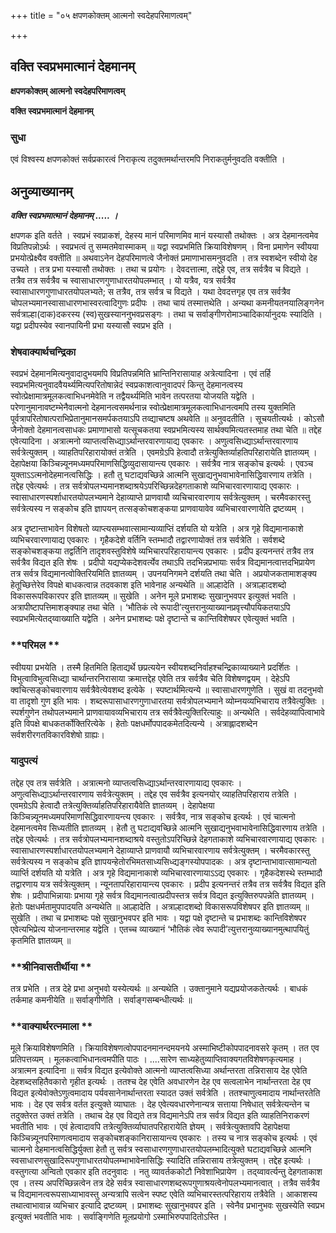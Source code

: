 +++
title = "०५ क्षपणकोक्तम् आत्मनो स्वदेहपरिमाणत्वम्"

+++


## वक्ति स्वप्रभमात्मानं देहमानम्

**क्षपणकोक्तम् आत्मनो स्वदेहपरिमाणत्वम्**

**वक्ति स्वप्रभमात्मानं देहमानम्**

### **सुधा**

एवं विश्वस्य क्षपणकोक्तं सर्वप्रकारत्वं निराकृत्य तदुक्तमर्थान्तरमपि निराकतुर्मनुवदति वक्तीति ।

## **अनुव्याख्यानम्**

***वक्ति स्वप्रभमात्मानं देहमानम् ..... ।***

क्षपणक इति वर्तते । स्वप्रभं स्वप्राकशं, देहस्य मानं परिमाणमिव मानं यस्यासौ तथोक्तः । अत्र देहमानत्वमेव विप्रतिपन्नोऽर्थः । स्वप्रभत्वं तु सम्मतमेवास्माकम् ॥ यद्वा स्वप्रभमिति क्रियाविशेषणम् । विना प्रमाणेन स्वीयया प्रभयोत्प्रेक्ष्यैव वक्तीति ॥ अथवाऽनेन देहपरिमाणत्वे जैनोक्तं प्रमाणाभासमनुवदति । तत्र स्वशब्देन स्वीयो देह उच्यते । तत्र प्रभा यस्यासौ तथोक्तः । तथा च प्रयोगः । देवदत्तात्मा, तद्देहे एव, तत्र सर्वत्रैव च विद्यते । तत्रैव तत्र सर्वत्रैव च स्वासाधारणगुणाधारतयोपलम्भात् । यो यत्रैव, यत्र सर्वत्रैव स्वासाधारणगुणाधारतयोपलभ्यते; स तत्रैव, तत्र सर्वत्र च विद्यते । यथा देवदत्तगृह एव तत्र सर्वत्रैव चोपलभ्यमानस्वासाधारणभास्वरत्वादिगुणः प्रदीपः । तथा चायं तस्मात्तथेति । अन्यथा कमनीयतनयालिङ्गनेन सर्वत्राल्हा(दाक)दकरस्य (स्व)सुखस्याननुभवप्रसङ्गः । तथा च सर्वाङ्गीणरोमाञ्चादिकार्यानुदयः स्यादिति । यद्वा प्रदीपस्येव स्वानपायिनी प्रभा यस्यासौ स्वप्रभ इति ।

### **शेषवाक्यार्थचन्द्रिका**

स्वप्रभं देहमानमित्यनुवादादुभयमपि विप्रतिपन्नमिति भ्रान्तिनिरासायाह अत्रेत्यादिना । एवं तर्हि स्वप्रभमित्यनुवादवैयर्थ्यमित्यपरितोषान्नेदं स्वप्रकाशत्वानुवादपरं किन्तु देहमानत्वस्य स्वोत्प्रेक्षामात्रमूलकत्वाभिधनमेवेति न तद्वैयर्थ्यमिति भावेन तत्परतया योजयति यद्वेति । परेणानुमानावष्टम्भेनैवात्मनो देहमानत्वसमर्थनान्न स्वोत्प्रेक्षामात्रमूलकत्वाभिधानत्वमपि तस्य युक्तमिति पूर्वत्रापरितोषात्पराभिप्रेतानुमानसमर्पकतयाऽपि तव्द्याचष्टष अथवेति ॥ अनुवदतीति । सूचयतीत्यर्थः । कोऽसौ जैनोक्तो देहमानत्वसाधकः प्रमाणाभासो यत्सूचकतया स्वप्रभमित्यस्य सार्थक्यमित्यतस्तमाह तथा चेति ॥ तद्देह एवेत्यादिना । अत्रात्मनो व्याप्तत्वसिध्द्याऽर्थान्तरवारणायाद्य एवकारः । अणुत्वसिध्द्याऽर्थान्तरवारणाय सर्वत्रेत्युक्तम् । व्याहतिपरिहारायोक्तं तत्रेति । एवमग्रेऽपि हेत्वादौ तत्रेत्युक्तिर्व्याहतिपरिहारायेति ज्ञातव्यम् । देहापेक्षया किञ्चिन्न्यूनमध्यमपरिमाणसिद्धिव्युदासायान्त्य एवकारः । सर्वत्रैव नात्र सङ्कोच इत्यर्थः । एवञ्च युक्ताऽऽत्मनोदेहमानत्वसिद्धिः । हतौ तु घटाद्यवच्छिन्ने आत्मनि सुखाद्यनुभवाभावेनासिद्धिवारणाय तत्रेति । तद्देह एवेत्यर्थः । तत्र सर्वत्रोपलभ्यमानशब्दाश्रयेऽपरिच्छिन्नदेहगताकाशे व्यभिचारवारणायाद्य एवकारः । स्वासाधारणस्पर्शाधारतयोपलभ्यमाने देहाव्याप्ते प्राणवायौ व्यचिचारवारणाय सर्वत्रेत्युक्तम् । चरमैवकारस्तु सर्वत्रेत्यस्य न सङ्कोच इति ज्ञापयन् तत्सङ्कोचशङ्कया प्राणवायावेव व्यभिचारवारणायेति द्रष्टव्यम् ।

अत्र दृष्टान्ताभावेन विशेषतो व्याप्त्यसम्भवात्सामान्यव्याप्तिं दर्शयति यो यत्रेति । अत्र गृहे विद्यमानाकाशे व्यभिचरवारणायाद्य एवकारः । गृहैकदेशे वर्तिनि स्तम्भादौ तद्वारणायोक्तं तत्र सर्वत्रेति । सर्वशब्दे सङ्कोचशङ्कया तद्वर्तिनि तादृशवस्तुविशेषे व्यभिचारपरिहारायान्त्य एवकारः । प्रदीप इत्यनन्तरं तत्रैव तत्र सर्वत्रैव विद्यत इति शेषः । प्रदीपो यद्यप्येकदेशवर्त्येव तथाऽपि तदभिन्नप्रभायाः सर्वत्र विद्यमानत्वात्तदभिप्रायेण तत्र सर्वत्र विद्यमानत्वोक्तिरियमिति ज्ञातव्यम् । उपनयनिगमने दर्शयति तथा चेति । अप्रयोजकतामाशङ्क्य हेतूच्छित्तेरेव विपक्षे बाधकत्वान्न तदवकाश इति भावेनाह अन्यथेति ॥ आल्हादेति । अत्राल्हादशब्दो विकासरूपविकारपर इति ज्ञातव्यम् ॥ सुखेति । अनेन मूले प्रभाशब्दः सुखानुभवपर इत्युक्तं भवति । अत्रापीष्टापत्तिमाशङ्क्याह तथा चेति । ‘भौतिकं त्वे रूपादी’त्युत्तरानुव्याख्यानप्रवृत्त्यौपयिकतयाऽपि स्वप्रभमित्येतद्य्वाख्याति यद्वेति । अनेन प्रभाशब्दः पक्षे दृष्टान्ते च कान्तिविशेषपर एवेत्युक्तं भवति ।

### **परिमल **

स्वीयया प्रभयेति । तस्मै हितमिति हिताद्यर्थे छप्रत्ययेन स्वीयशब्दनिर्वाहश्चन्द्रिकाव्याख्याने प्रदर्शितः । विभुत्वाविभुत्वसिध्द्या चार्थान्तरनिरासाया क्रमात्तद्देह एवेति तत्र सर्वत्रैव चेति विशेषणद्वयम् । देहेऽपि क्वचित्सङ्कोचवारणाय सर्वत्रैवेत्येवशब्द इत्येके । स्पष्टार्थमित्यन्ये ॥ स्वासाधारणगुणेति । सुखं वा तदनुभवो वा तादृशो गुण इति भावः । शब्दरूपासाधारणगुणाधारतया सर्वत्रोपलभ्यमाने व्योम्नयव्यभिचाराय तत्रैवेत्युक्तिः । स्पर्शगुणेन तथोपलभ्यमाने प्राणवायावव्यभिचाराय तत्र सर्वत्रैवेत्युक्तिरित्याहुः ॥ अन्यथेति । सर्वदेहव्यापित्वाभावे इति विपक्षे बाधकतर्कोक्तिरित्येके । हेतोः पक्षधर्मोपपादकमेतदित्यन्ये । अत्राह्लादशब्देन सर्वशरीरगतविकारविशेषो ग्राह्यः।

### **यादुपत्यं**

तद्देह एव तत्र सर्वत्रेति । अत्रात्मनो व्याप्तत्वसिध्द्याऽर्थान्तरवारणायाद्य एवकारः । अणुत्वसिध्द्याऽर्थान्तरवारणाय सर्वत्रेत्युक्तम् । तद्देह एव सर्वत्रैव इत्यनयोर् व्याहतिपरिहाराय तत्रेति । एवमग्रेऽपि हेत्वादौ तत्रेत्युक्तिर्व्याहतिपरिहारायैवेति ज्ञातव्यम् । देहापेक्षया किञ्चिन्न्यूनमध्यमपरिमाणसिद्धिवारणायन्त्य एवकारः । सर्वत्रैव, नात्र सङ्कोच इत्यर्थः । एवं चात्मनो देहमानत्वमेव सिध्यतीति ज्ञातव्यम् । हेतौ तु घटाद्यवच्छिन्ने आत्मनि सुखाद्यनुभवाभावेनासिद्धिवारणाय तत्रेति । तद्देह एवेत्यर्थः । तत्र सर्वत्रोपलभ्यमानशब्दाश्रये वस्तुतोऽपरिच्छिन्ने देहगताकाशे व्यभिचारवारणायाद्य एवकारः । स्वासाधारणस्पर्शाधारतयोपलभ्यमाने देहाव्याप्ते प्राणवायौ व्यभिचारवारणाय सर्वत्रेत्युक्तम् । चरमैवकारस्तु सर्वत्रेत्यस्य न सङ्कोच इति ज्ञापयन्हेतोरभिमतसाध्यसिध्द्यङ्गस्योपपादकः । अत्र दृष्टान्ताभावात्सामान्यतो व्यार्प्ति दर्शयति यो यत्रेति । अत्र गृहे विद्यमानाकाशे व्यभिचारवारणायाऽऽद्य एवकारः । गृहैकदेशस्थे स्तम्भादौ तद्वारणाय यत्र सर्वत्रेत्युक्तम् । न्यूनतापरिहारायान्त्य एवकारः । प्रदीप इत्यनन्तरं तत्रैव तत्र सर्वत्रैव विद्यत इति शेषः । प्रदीपाभिन्नायाः प्रभाया गृहे सर्वत्र विद्यमानत्वात्प्रदीपस्तत्र सर्वत्र विद्यत इत्युक्तिरुपपन्नेति ज्ञातव्यम् । हेतोः पक्षधर्मतामुपपादयति अन्यथेति ॥ आल्हादेति । अत्राल्हादशब्दो विकासरूपविशेषपर इति ज्ञातव्यम् ॥ सुखेति । तथा च प्रभाशब्दः पक्षे सुखानुभवपर इति भावः । यद्वा पक्षे दृष्टान्ते च प्रभाशब्दः कान्तिविशेषपर एवेत्यभिप्रेत्य योजनान्तरमाह यद्वेति । एतच्च व्याख्यानं ‘भौतिकं त्वेव रूपादी’त्युत्तरानुव्याख्यानमुत्थापयितुं कृतमिति ज्ञातव्यम् ॥

### **श्रीनिवासतीर्थीया **

तत्र प्रभेति । तत्र देहे प्रभा अनुभवो यस्येत्यर्थः ॥ अन्यथेति । उक्तानुमाने यद्यप्रयोजकतेत्यर्थः । बाधकं तर्कमाह कमनीयेति ॥ सर्वाङ्गीणेति । सर्वाङ्गसम्बन्धीत्यर्थः ॥

### **वाक्यार्थरत्नमाला **

मूले क्रियाविशेषणमिति । क्रियाविशेषणत्वोपपादनमानन्दमयनये अस्माभिष्टीकोपपादनावसरे कृतम् । तत एव प्रतिपत्तव्यम् । मूलकत्वाभिधानत्वमपीति पाठः । ....सारेण साध्यहेतुव्याप्तिवाक्यगतविशेषणकृत्यमाह । अत्रात्मन इत्यादिना ॥ सर्वत्र विद्यत इत्येवोक्ते आत्मनो व्याप्तत्वसिध्या अर्थान्तरता तन्निरासाय देह एवेति देहशब्दसहितैवकारो गृहीत इत्यर्थः । ततश्च देह एवेति अवधारणेन देह एव सत्वलाभेन नार्थान्तरता देह एव विद्यत इत्येवोक्तेऽणुत्वमादाय पर्यवसानेनार्थान्तरता स्यादत उक्तं सर्वत्रेति । ततश्चाणुत्वमादाय नार्थान्तरतेति भावः । देह एव सर्वत्र वर्तत इत्युक्ते व्याघातः । देह एवेत्यवधारणेनान्यत्र सत्ताया निषेधात् सर्वत्रेत्यन्तेन च तदुक्तेरत उक्तं तत्रेति । तथाच देह एव विद्यते तत्र विद्यमानेऽपि तत्र सर्वत्र विद्यत इति व्याहतिनिराकरणं भवतीति भावः । एवं हेत्वादावपि तत्रेत्युक्तिर्व्याघातपरिहारायेति ज्ञेयम् । सर्वत्रेत्युक्तावपि देहापेक्षया किञ्चिन्न्यूनपरिमाणत्वमादाय सङ्कोचशङ्कानिरासायान्त्य एवकारः । तस्य च नात्र सङ्कोच इत्यर्थः । एवं चात्मनो देहमानत्वसिद्धिर्युक्ता हेतौ तु सर्वत्र स्वसाधारणगुणाधारतयोपलम्भादित्युक्ते घटाद्यवच्छिन्ने आत्मनि स्वसाधारणसुखादिरूपगुणाधारतयोपलम्भाभावेनासिद्धिः स्यादिति तन्निरासाय तत्रेत्युक्तम् । तद्देह इत्यर्थः । वस्तुगत्या अन्वितो एवकार इति तदनुवादः । नतु व्यावर्तककोटौ निवेशाभिप्रायेण । तद्य्वावर्त्यन्तु देहगताकाश एव । तस्य अपरिच्छिन्नत्वेन तत्र देहे सर्वत्र स्वासाधारणशब्दरूपगुणाश्रयत्वेनोपलभ्यमानत्वात् । तत्रैव सर्वत्रैव च विद्यमानत्वरूपसाध्याभावस्तु अन्यत्रापि सत्वेन स्पष्ट एवेति व्यभिचारस्तत्परिहाराय तत्रैवेति । आकाशस्य तथात्वाभावान्न व्यभिचार इत्यादि द्रष्टव्यम् । प्रभाशब्दः सुखानुभवपर इति । स्वेनैव प्रभानुभवः सुखस्येति स्वप्रभ इत्युक्तं भवतीति भावः । सर्वाङ्गिणेति मूलप्रयोगो ऽस्माभिरुपपादितोऽस्ति ।

